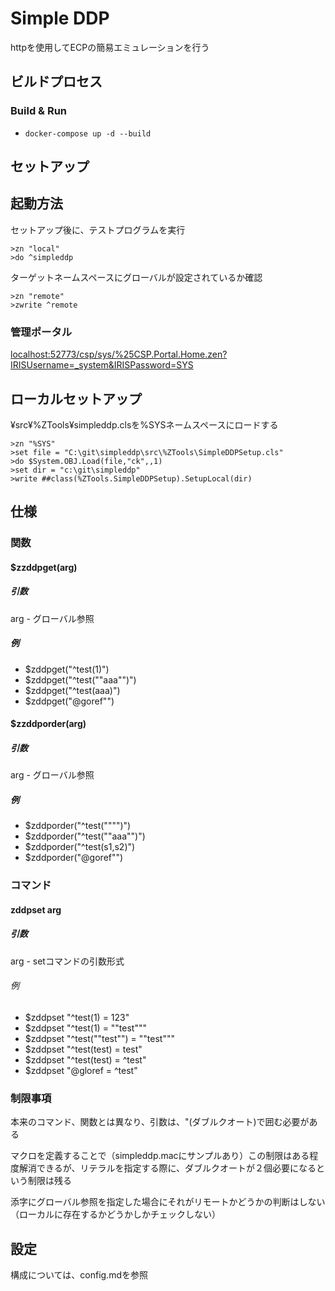 # Simple DDP

httpを使用してECPの簡易エミュレーションを行う


## ビルドプロセス

### Build & Run
* ```docker-compose up -d --build```

## セットアップ

## 起動方法

セットアップ後に、テストプログラムを実行

```
>zn "local"
>do ^simpleddp
```

ターゲットネームスペースにグローバルが設定されているか確認

```
>zn "remote"
>zwrite ^remote
```


### 管理ポータル

[localhost:52773/csp/sys/%25CSP.Portal.Home.zen?IRISUsername=_system&IRISPassword=SYS](http://localhost:52773/csp/sys/%25CSP.Portal.Home.zen?IRISUsername=_system&IRISPassword=SYS)

##  ローカルセットアップ

¥src¥%ZTools¥simpleddp.clsを%SYSネームスペースにロードする

```
>zn "%SYS"
>set file = "C:\git\simpleddp\src\%ZTools\SimpleDDPSetup.cls"
>do $System.OBJ.Load(file,"ck",,1)
>set dir = "c:\git\simpleddp"
>write ##class(%ZTools.SimpleDDPSetup).SetupLocal(dir)
```
##  仕様

### 関数

####  $zzddpget(arg)

##### 引数   

arg - グローバル参照
  
##### 例

   - $zddpget("^test(1)")   
   - $zddpget("^test(""aaa"")")
   - $zddpget("^test(aaa)")
   - $zddpget("@goref"")

####  $zzddporder(arg)

##### 引数   

arg - グローバル参照
  
##### 例

   - $zddporder("^test("""")")   
   - $zddporder("^test(""aaa"")")
   - $zddporder("^test(s1,s2)")
   - $zddporder("@goref"")

### コマンド

####  zddpset arg

#####  引数

arg - setコマンドの引数形式

######  例

- $zddpset "^test(1) = 123"
- $zddpset "^test(1) = ""test"""
- $zddpset "^test(""test"") = ""test"""
- $zddpset "^test(test) = test"
- $zddpset "^test(test) = ^test"
- $zddpset "@gloref = ^test"

###  制限事項

本来のコマンド、関数とは異なり、引数は、"(ダブルクオート)で囲む必要がある

マクロを定義することで（simpleddp.macにサンプルあり）この制限はある程度解消できるが、リテラルを指定する際に、ダブルクオートが２個必要になるという制限は残る

添字にグローバル参照を指定した場合にそれがリモートかどうかの判断はしない（ローカルに存在するかどうかしかチェックしない）


##  設定

構成については、config.mdを参照
